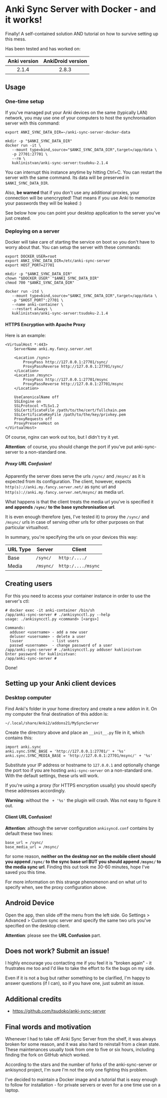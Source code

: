 # Anki Sync Server with Docker - and it works!

Finally! A self-contained solution AND tutorial on how to survive setting up this mess.

Has been tested and has worked on: 

| Anki version  | AnkiDroid version |
| :----------:  | :---------------: |
| 2.1.4         | 2.8.3             |

## Usage

### One-time setup

If you've managed put your Anki devices on the same (typically LAN) network, you may use one of your computers to host the synchronisation server with this command:

    export ANKI_SYNC_DATA_DIR=~/anki-sync-server-docker-data

    mkdir -p "$ANKI_SYNC_DATA_DIR"
    docker run -it \
       --mount type=bind,source="$ANKI_SYNC_DATA_DIR",target=/app/data \
       -p 27701:27701 \
       --rm \
       kuklinistvan/anki-sync-server:tsudoku-2.1.4
       
You can interrupt this instance anytime by hitting Ctrl+C. You can restart the server with the same command. Its data will be preserved in `$ANKI_SYNC_DATA_DIR`.

Also, **be warned** that if you don't use any additional proxies, your connection will be unencrypted! That means if you use Anki to memorize your passwords they will be leaked :)

See below how you can point your desktop application to the server you've just created.

### Deploying on a server 

Docker will take care of starting the service on boot so you don't have to worry about that. You can setup the server with these commands:

    export DOCKER_USER=root
    export ANKI_SYNC_DATA_DIR=/etc/anki-sync-server
    export HOST_PORT=27701

    mkdir -p "$ANKI_SYNC_DATA_DIR"
    chown "$DOCKER_USER" "$ANKI_SYNC_DATA_DIR"
    chmod 700 "$ANKI_SYNC_DATA_DIR"
    
    docker run -itd \
       --mount type=bind,source="$ANKI_SYNC_DATA_DIR",target=/app/data \
       -p "$HOST_PORT":27701 \
       --name anki-container \
       --restart always \
       kuklinistvan/anki-sync-server:tsudoku-2.1.4
    
#### HTTPS Encryption with Apache Proxy

Here is an example:

    <VirtualHost *:443>
        ServerName anki.my.fancy.server.net
        
        <Location /sync>
            ProxyPass http://127.0.0.1:27701/sync/
            ProxyPassReverse http://127.0.0.1:27701/sync/
        </Location>
        <Location /msync>
            ProxyPass http://127.0.0.1:27701/msync
            ProxyPassReverse http://127.0.0.1:27701/msync
        </Location>
    
        UseCanonicalName off
        SSLEngine on
        SSLProtocol +TLSv1.2
        SSLCertificateFile /path/to/the/cert/fullchain.pem
        SSLCertificateKeyFile /path/to/the/key/privkey.pem
        ProxyRequests off
        ProxyPreserveHost on
    </VirtualHost>
    
Of course, nginx can work out too, but I didn't try it yet.

**Attention**: of course, you should change the port if you've put anki-sync-server to a non-standard one.

##### Proxy URL Confusion!

Apparently the server does serve the urls `/sync/` and `/msync/` as it is expected from its configuration. The client, however, expects `http(s)://anki.my.fancy.server.net/` as sync url and `http(s)://anki.my.fancy.server.net/msync/` as media url. 

What happens is that the client treats the media url you've is specified it **and appends `/sync/` to the base synchronisation url**.

It is even enough therefore (yes, I've tested it) to proxy the `/sync/` and `/msync/` urls in case of serving other urls for other purposes on that particular virtualhost.

In summary, you're specifying the urls on your devices this way:

| URL Type | Server              | Client                  |
| -------- | ------------------- | ------------------------|
| Base     | `/sync/`            | `http:/..../`           |
| Media    | `/msync/`           | `http:/..../msync`      |
  
## Creating users

For this you need to access your container instance in order to use the server's ctl:

    # docker exec -it anki-container /bin/sh
    /app/anki-sync-server # ./ankisyncctl.py --help
    usage: ./ankisyncctl.py <command> [<args>]
    
    Commands:
      adduser <username> - add a new user
      deluser <username> - delete a user
      lsuser             - list users
      passwd <username>  - change password of a user
    /app/anki-sync-server # ./ankisyncctl.py adduser kuklinistvan
    Enter password for kuklinistvan:
    /app/anki-sync-server #
    
Done!

## Setting up your Anki client devices

### Desktop computer

Find Anki's folder in your home directory and create a new addon in it. On my computer the final destination of this addon is:

    ~/.local/share/Anki2/addons21/MySyncServer
    
Create the directory above and place an `__init__.py` file in it, which contains this:

    import anki.sync
    anki.sync.SYNC_BASE = 'http://127.0.0.1:27701/' + '%s'
    anki.sync.SYNC_MEDIA_BASE = 'http://127.0.0.1:27701/msync/' + '%s'

Substitute your IP address or hostname to `127.0.0.1` and optionally change the port too if you are hosting `anki-sync-server` on a non-standard one. With the default settings, these urls will work.

If you're using a proxy (for HTTPS encryption usually) you should specify these addresses accordingly.

**Warning**: without the ` + '%s'` the plugin will crash. Was not easy to figure it out.

#### Client URL Confusion!

**Attention**: although the server configuration `ankisyncd.conf` contains by default these two lines:

    base_url = /sync/
    base_media_url = /msync/
    
for some reason, **neither on the desktop nor on the mobile client should you append `/sync/` to the sync base url BUT you should append `/msync/` to the media sync url**. Finding this out took me 30-60 minutes, hope I've saved you this time.

For more information on this strange phenomenon and on what url to specify when, see the proxy configuration above.

## Android Device

Open the app, then slide off the menu from the left side. Go Settings > Advanced > Custom sync server and specify the same two urls you've specified on the desktop client.

**Attention**: please see the **URL Confusion** part.

## Does not work? Submit an issue!

I highly encourage you contacting me if you feel it is "broken again" - it frustrates me too and I'd like to take the effort to fix the bugs on my side.

Even if it is not a bug but rather something to be clarified, I'm happy to answer questions (if I can), so if you have one, just submit an issue.

## Additional credits

* https://github.com/tsudoko/anki-sync-server

## Final words and motivation

Whenever I had to take off Anki Sync Server from the shelf, it was always broken for some reason, and it was also hard to reinstall from a clean state. These maintenances usually took from one to five or six hours, including finding the fork on GitHub which worked.

According to the stars and the number of forks of the anki-sync-server or ankisyncd project, I'm sure I'm not the only one fighting this problem.

I've decided to maintain a Docker image and a tutorial that is easy enough to follow for installation - for private servers or even for a one time use on a laptop.

